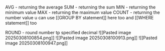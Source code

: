 AVG - returning the average
SUM - returning the sum
MIN - returning the minimum value
MAX - returning the maximum value
COUNT - returning the number value
u can use [[GROUP BY statement]] here too
and [[WHERE statement]] too

ROUND - round number tp specified decimal
![[Pasted image 20250308100854.png]]
![[Pasted image 20250308100913.png]]
![[Pasted image 20250308100947.png]]
